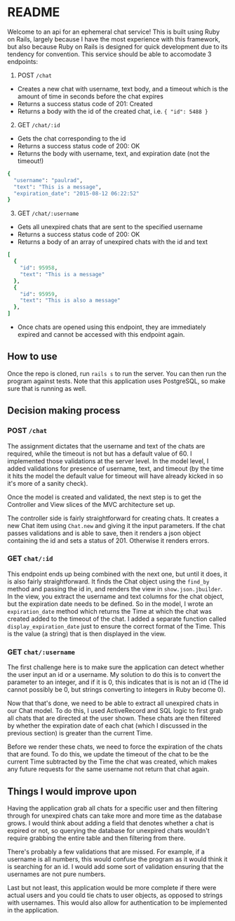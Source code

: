 # README
Welcome to an api for an ephemeral chat service! This is built using Ruby on Rails, largely because I have the most experience with this framework, but also because Ruby on Rails is designed for quick development due to its tendency for convention. This service should be able to accomodate 3 endpoints:

1. POST `/chat`
  * Creates a new chat with username, text body, and a timeout which is the amount of time in seconds before the chat expires
  * Returns a success status code of 201: Created
  * Returns a body with the id of the created chat, i.e. `{ "id": 5488 }`

2. GET `/chat/:id`
  * Gets the chat corresponding to the id
  * Returns a success status code of 200: OK
  * Returns the body with username, text, and expiration date (not the timeout!)
```ruby
{
  "username": "paulrad",
  "text": "This is a message",
  "expiration_date": "2015-08-12 06:22:52"
}
```

3. GET `/chat/:username`
  * Gets all unexpired chats that are sent to the specified username
  * Returns a success status code of 200: OK
  * Returns a body of an array of unexpired chats with the id and text
```ruby
[
  {
    "id": 95958,
    "text": "This is a message"
  },
  {
    "id": 95959,
    "text": "This is also a message"
  },
]
```
  * Once chats are opened using this endpoint, they are immediately expired and cannot be accessed with this endpoint again.


## How to use
Once the repo is cloned, run `rails s` to run the server. You can then run the program against tests. Note that this application uses PostgreSQL, so make sure that is running as well.

## Decision making process

### POST `/chat`
The assignment dictates that the username and text of the chats are required, while the timeout is not but has a default value of 60. I implemented those validations at the server level. In the model level, I added validations for presence of username, text, and timeout (by the time it hits the model the default value for timeout will have already kicked in so it's more of a sanity check).

Once the model is created and validated, the next step is to get the Controller and View slices of the MVC architecture set up. 

The controller side is fairly straightforward for creating chats. It creates a new Chat item using `Chat.new` and giving it the input parameters. If the chat passes validations and is able to save, then it renders a json object containing the id and sets a status of 201. Otherwise it renders errors.

### GET `chat/:id`
This endpoint ends up being combined with the next one, but until it does, it is also fairly straightforward. It finds the Chat object using the `find_by` method and passing the id in, and renders the view in `show.json.jbuilder`. In the view, you extract the username and text columns for the chat object, but the expiration date needs to be defined. So in the model, I wrote an `expiration_date` method which returns the Time at which the chat was created added to the timeout of the chat. I added a separate function called `display_expiration_date` just to ensure the correct format of the Time. This is the value (a string) that is then displayed in the view.

### GET `chat/:username`
The first challenge here is to make sure the application can detect whether the user input an id or a username. My solution to do this is to convert the parameter to an integer, and if it is 0, this indicates that is is not an id (The id cannot possibly be 0, but strings converting to integers in Ruby become 0).

Now that that's done, we need to be able to extract all unexpired chats in our Chat model. To do this, I used ActiveRecord and SQL logic to first grab all chats that are directed at the user shown. These chats are then filtered by whether the expiration date of each chat (which I discussed in the previous section) is greater than the current Time.

Before we render these chats, we need to force the expiration of the chats that are found. To do this, we update the timeout of the chat to be the current Time subtracted by the Time the chat was created, which makes any future requests for the same username not return that chat again.

## Things I would improve upon
Having the application grab all chats for a specific user and then filtering through for unexpired chats can take more and more time as the database grows. I would think about adding a field that denotes whether a chat is expired or not, so querying the database for unexpired chats wouldn't require grabbing the entire table and then filtering from there.

There's probably a few validations that are missed. For example, if a username is all numbers, this would confuse the program as it would think it is searching for an id. I would add some sort of validation ensuring that the usernames are not pure numbers.

Last but not least, this application would be more complete if there were actual users and you could tie chats to user objects, as opposed to strings with usernames. This would also allow for authentication to be implemented in the application. 



